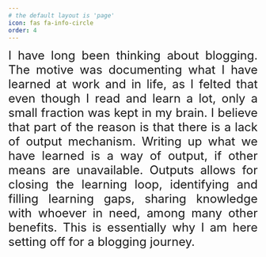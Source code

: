 ```yaml
---
# the default layout is 'page'
icon: fas fa-info-circle
order: 4
---
```



<div style="text-align: justify; font-size: 24px">
I have long been thinking about blogging. The motive was documenting what I have learned at work and in life, as I felted that even though I read and learn a lot, only a small fraction was kept in my brain. I believe that part of the reason is that there is a lack of output mechanism. Writing up what we have learned is a way of output, if other means are unavailable. Outputs allows for closing the learning loop, identifying and filling learning gaps, sharing knowledge with whoever in need, among many other benefits. This is essentially why I am here setting off for a blogging journey. 

</div>
